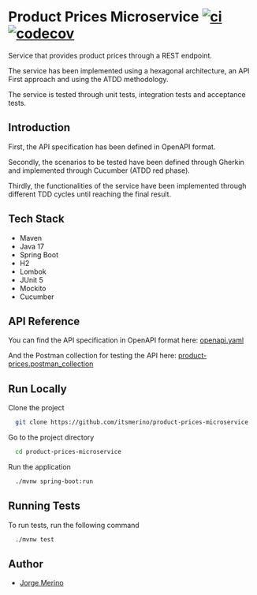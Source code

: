 # Product Prices Microservice [![ci](https://github.com/itsmerino/product-prices-microservice/actions/workflows/maven.yml/badge.svg)](https://github.com/itsmerino/product-prices-microservice/actions/workflows/maven.yml) [![codecov](https://codecov.io/gh/itsmerino/product-prices-microservice/branch/master/graph/badge.svg)](https://codecov.io/gh/itsmerino/product-prices-microservice)

Service that provides product prices through a REST endpoint.

The service has been implemented using a hexagonal architecture, an API First approach and using the ATDD methodology.

The service is tested through unit tests, integration tests and acceptance tests.

## Introduction

First, the API specification has been defined in OpenAPI format. 

Secondly, the scenarios to be tested have been defined through Gherkin and implemented through Cucumber (ATDD red phase). 

Thirdly, the functionalities of the service have been implemented through different TDD cycles until reaching the final result.

## Tech Stack

- Maven
- Java 17
- Spring Boot
- H2
- Lombok
- JUnit 5
- Mockito
- Cucumber

## API Reference

You can find the API specification in OpenAPI format here: [openapi.yaml](https://github.com/itsmerino/product-prices-microservice/blob/main/src/main/resources/openapi.yaml)

And the Postman collection for testing the API here: [product-prices.postman_collection](https://github.com/itsmerino/product-prices-microservice/blob/main/src/main/resources/product-prices.postman_collection)

## Run Locally

Clone the project

```bash
  git clone https://github.com/itsmerino/product-prices-microservice
```

Go to the project directory

```bash
  cd product-prices-microservice
```

Run the application

```bash
  ./mvnw spring-boot:run
```

## Running Tests

To run tests, run the following command

```bash
  ./mvnw test
```

## Author

- [Jorge Merino](https://www.github.com/itsmerino)
